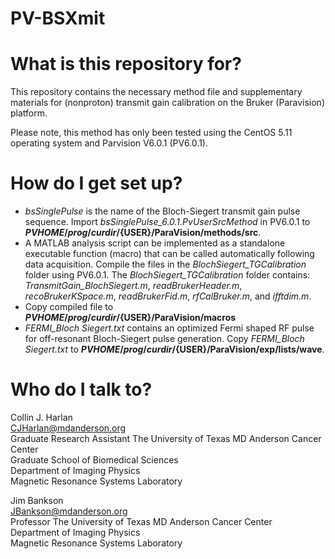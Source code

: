 # PV-BSXmit

# What is this repository for?
This repository contains the necessary method file and supplementary materials for (nonproton) transmit gain calibration on the Bruker (Paravision) platform.

Please note, this method has only been tested using the CentOS 5.11 operating system and Parvision V6.0.1 (PV6.0.1).

# How do I get set up?
* *bsSinglePulse* is the name of the Bloch-Siegert transmit gain pulse sequence. Import *bsSinglePulse_6.0.1.PvUserSrcMethod* in PV6.0.1 to **${PVHOME}/prog/curdir/${USER}/ParaVision/methods/src**.
* A MATLAB analysis script can be implemented as a standalone executable function (macro) that can be called automatically following data acquisition. Compile the files in the *BlochSiegert_TGCalibration* folder using PV6.0.1. The *BlochSiegert_TGCalibration* folder contains: *TransmitGain_BlochSiegert.m*, *readBrukerHeader.m*, *recoBrukerKSpace.m*, *readBrukerFid.m*, *rfCalBruker.m*, and *ifftdim.m*.
* Copy compiled file to **${PVHOME}/prog/curdir/${USER}/ParaVision/macros**
* *FERMI_Bloch Siegert.txt* contains an optimized Fermi shaped RF pulse for off-resonant Bloch-Siegert pulse generation. Copy *FERMI_Bloch Siegert.txt* to **${PVHOME}/prog/curdir/${USER}/ParaVision/exp/lists/wave**. 

# Who do I talk to?
Collin J. Harlan\
CJHarlan@mdanderson.org\
Graduate Research Assistant
The University of Texas MD Anderson Cancer Center\
Graduate School of Biomedical Sciences\
Department of Imaging Physics\
Magnetic Resonance Systems Laboratory

Jim Bankson\
JBankson@mdanderson.org\
Professor
The University of Texas MD Anderson Cancer Center\
Department of Imaging Physics\
Magnetic Resonance Systems Laboratory
